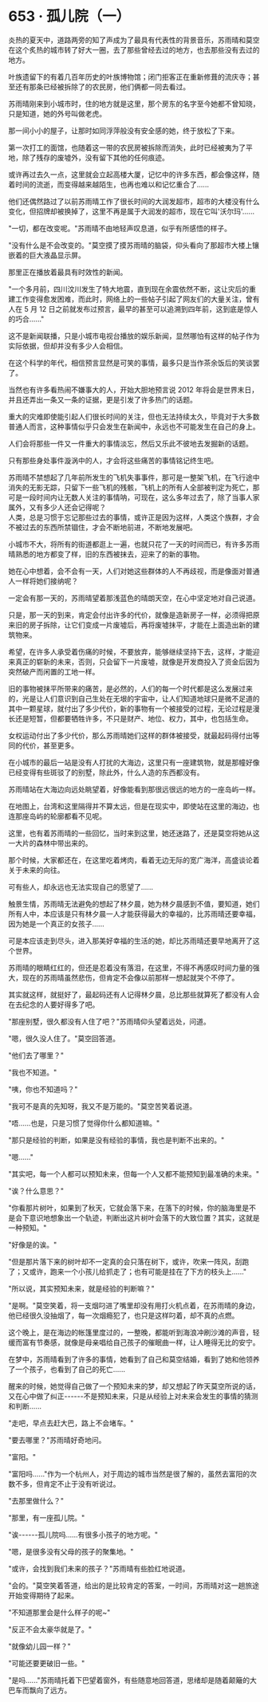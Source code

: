 <link rel="stylesheet" href="../styles/text.css" />
<h1>653 · 孤儿院（一）</h1>

炎热的夏天中，道路两旁的知了声成为了最具有代表性的背景音乐，苏雨晴和莫空在这个炙热的城市转了好大一圈，去了那些曾经去过的地方，也去那些没有去过的地方。

叶族遗留下的有着几百年历史的叶族博物馆；闭门拒客正在重新修葺的流庆寺；甚至还有那条已经被拆除了的农民房，他们俩都一同去看过。

苏雨晴刚来到小城市时，住的地方就是这里，那个房东的名字至今她都不曾知晓，只是知道，她的外号叫做老虎。

那一间小小的屋子，让那时如同浮萍般没有安全感的她，终于放松了下来。

第一次打工的面馆，也随着这一带的农民房被拆除而消失，此时已经被夷为了平地，除了残存的废墟外，没有留下其他的任何痕迹。

或许再过去久一点，这里就会立起高楼大厦，记忆中的许多东西，都会像这样，随着时间的流逝，而变得越来越陌生，也再也难以和记忆重合了......

他们还偶然路过了以前苏雨晴工作了很长时间的大润发超市，超市的大楼没有什么变化，但招牌却被换掉了，这里不再是属于大润发的超市，现在它叫'沃尔玛'......

"一切，都在改变呢。"苏雨晴不由地轻声叹息道，似乎有所感悟的样子。

"没有什么是不会改变的。"莫空摸了摸苏雨晴的脑袋，仰头看向了那超市大楼上镶嵌着的巨大液晶显示屏。

那里正在播放着最具有时效性的新闻。

"一个多月前，四川汶川发生了特大地震，直到现在余震依然不断，这让灾后的重建工作变得愈发困难，而此时，网络上的一些帖子引起了网友们的大量关注，曾有人在 5 月 12 日之前就发布过预言，最早的甚至可以追溯到四年前，这到底是惊人的巧合......"

这不是新闻联播，只是小城市电视台播放的娱乐新闻，显然哪怕有这样的帖子作为实际依据，但却并没有多少人会相信。

在这个科学的年代，相信预言显然是可笑的事情，最多只是当作茶余饭后的笑谈罢了。

当然也有许多看热闹不嫌事大的人，开始大胆地预言说 2012 年将会是世界末日，并且还弄出一条又一条的证据，更是引发了许多热门的话题。

重大的灾难即使能引起人们很长时间的关注，但也无法持续太久，毕竟对于大多数普通人而言，这种事情似乎只会发生在新闻中，永远也不可能发生在自己的身上。

人们会将那些一件又一件重大的事情淡忘，然后又乐此不彼地去发掘新的话题。

只有那些身处事件漩涡中的人，才会将这些痛苦的事情铭记终生吧。

苏雨晴不禁想起了几年前所发生的飞机失事事件，那可是一整架飞机，在飞行途中消失的无影无踪，只留下一些飞机的残骸，飞机上的所有人全部被判定为死亡，那可是一段时间内让无数人关注的事情呐，可现在，这么多年过去了，除了当事人家属外，又有多少人还会记得呢？\
人类，总是习惯于忘记那些过去的事情，或许正是因为这样，人类这个族群，才会不被过去的东西所禁锢住，才会不断地前进，不断地发展吧。

小城市不大，将所有的街道都逛上一遍，也就只花了一天的时间而已，有许多苏雨晴熟悉的地方都变了样，旧的东西被抹去，迎来了的新的事物。

她在心中想着，会不会有一天，人们对她这些群体的人不再歧视，而是像面对普通人一样将她们接纳呢？

一定会有那一天的，苏雨晴望着那浅蓝色的晴朗天空，在心中坚定地对自己说道。

只是，那一天的到来，肯定会付出许多的代价，就像是造新房子一样，必须得把原来旧的房子拆除，让它们变成一片废墟后，再将废墟抹平，才能在上面造出新的建筑物来。

希望，在许多人承受着伤痛的时候，不要放弃，能够继续坚持下去，这样，才能迎来真正的崭新的未来，否则，只会留下一片废墟，就像是开发商投入了资金后因为突然破产而闲置的工地一样。

旧的事物被抹平所带来的痛苦，是必然的，人们的每一个时代都是这么发展过来的，光是让人们意识到自己生处在无垠的宇宙中，让人们知道地球只是微不足道的其中一颗星球，就付出了多少代价，新的事物有一个被接受的过程，无论过程是漫长还是短暂，但都要牺牲许多，不只是财产、地位、权力，其中，也包括生命。

女权运动付出了多少代价，那么苏雨晴她们这样的群体被接受，就最起码得付出等同的代价，甚至更多。

在小城市的最后一站是没有人打扰的大海边，这里只有一座建筑物，就是那幢好像已经变得有些斑驳了的别墅，除此外，什么人造的东西都没有。

苏雨晴站在大海边向远处眺望着，好像能看到那很远很远的地方的一座岛屿一样。

在地图上，台湾和这里隔得并不算太远，但是在现实中，即使站在这里的海边，也连那座岛屿的轮廓都看不见呢。

这里，也有着苏雨晴的一些回忆，当时来到这里，她还迷路了，还是莫空将她从这一大片的森林中带出来的。

那个时候，大家都还在，在这里吃着烤肉，看着无边无际的宽广海洋，高盛谈论着关于未来的向往。

可有些人，却永远也无法实现自己的愿望了......

触景生情，苏雨晴无法避免的想起了林夕晨，她为林夕晨感到不值，要知道，她们所有人中，本应该是只有林夕晨一人才能获得最大的幸福的，比苏雨晴还要幸福，因为她是一个真正的女孩子......

可是本应该走到尽头，进入那美好幸福的生活的她，却比苏雨晴还要早地离开了这个世界。

苏雨晴的眼睛红红的，但还是忍着没有落泪，在这里，不得不再感叹时间力量的强大，现在的苏雨晴虽然悲伤，但肯定不会像以前那样一想起就哭个不停了。

其实就这样，就挺好了，最起码还有人记得林夕晨，总比那些就算死了都没有人会在去纪念的人要好得多了吧。

"那座别墅，很久都没有人住了吧？"苏雨晴仰头望着远处，问道。

"嗯，很久没人住了。"莫空回答道。

"他们去了哪里？"

"我也不知道。"

"咦，你也不知道吗？"

"我可不是真的先知呀，我又不是万能的。"莫空苦笑着说道。

"唔......也是，只是习惯了觉得你什么都知道嘛。"

"那只是经验的判断，如果是没有经验的事情，我也是判断不出来的。"

"嗯......"

"其实吧，每一个人都可以预知未来，但每一个人又都不能预知到最准确的未来。"

"诶？什么意思？"

"你看那片树叶，如果到了秋天，它就会落下来，在落下的时候，你的脑海里是不是会下意识地想象出一个轨迹，判断出这片树叶会落下的大致位置？其实，这就是一种预知。"

"好像是的诶。"

"但是那片落下来的树叶却不一定真的会只落在树下，或许，吹来一阵风，刮跑了；又或许，跑来一个小孩儿给抓走了；也有可能是挂在了下方的枝头上......"

"所以说，其实预知未来，就是经验的判断嘛？"

"是啊。"莫空笑着，将一支烟叼进了嘴里却没有用打火机点着，在苏雨晴的身边，他已经很久没抽烟了，每一次烟瘾犯了，也只是这样叼着，却不真的点燃。

这个晚上，是在海边的帐篷里度过的，一整晚，都能听到海浪冲刷沙滩的声音，轻缓而富有节奏感，就像是母亲唱给自己孩子的催眠曲一样，让人睡得无比的安宁。

在梦中，苏雨晴看到了许多的事情，她看到了自己和莫空结婚，看到了她和他领养了一个孩子，也看到了自己的死亡......

醒来的时候，她觉得自己做了一个预知未来的梦，却又想起了昨天莫空所说的话，又在心中做了纠正------不是预知未来，只是从经验上对未来会发生的事情的猜测和判断......

"走吧，早点去赶大巴，路上不会堵车。"

"要去哪里？"苏雨晴好奇地问。

"富阳。"

"富阳吗......"作为一个杭州人，对于周边的城市当然是很了解的，虽然去富阳的次数不多，但肯定不止于没有听说过。

"去那里做什么？"

"那里，有一座孤儿院。"

"诶------孤儿院吗......有很多小孩子的地方呢。"

"嗯，是很多没有父母的孩子的聚集地。"

"或许，会找到我们未来的孩子？"苏雨晴有些脸红地说道。

"会的。"莫空笑着答道，给出的是比较肯定的答案，一时间，苏雨晴对这一趟旅途开始变得期待了起来。

"不知道那里会是什么样子的呢\~"

"反正不会太豪华就是了。"

"就像幼儿园一样？"

"可能还要更破旧一些。"

"是吗......"苏雨晴托着下巴望着窗外，有些随意地回答道，思绪却是随着颠簸的大巴车而飘向了远方。
